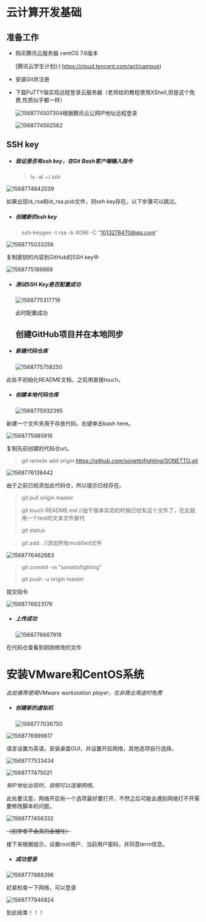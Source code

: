 # 云计算开发基础

## 准备工作

- 购买腾讯云服务器 centOS 7.6版本

  [腾讯云学生计划]:( https://cloud.tencent.com/act/campus)

- 安装Git并注册

  [Git]: (https://git-scm.com/downloads)

- 下载PuTTY端实现远程登录云服务器（老师给的教程使用XShell,但是这个免费,性质似乎都一样）

  [PuTTY]: (https://www.putty.org/)

  ![1568774507304](https://github.com/sonettofighting/SONETTO/blob/master/imgs/1568774507304.png)根据腾讯云公网IP地址远程登录

  ![1568774562582](https://github.com/sonettofighting/SONETTO/blob/master/imgs/1568774562582.png)

  

## SSH key

- ##### 验证是否有ssh key，在Git Bash客户端输入指令

  > ls -al ~/.ssh

![1568774842039](https://github.com/sonettofighting/SONETTO/blob/master/imgs/1568774842039.png)

如果出现id_rsa和id_rsa.pub文件，则ssh key存在，以下步骤可以跳过。

- ##### 创建新的ssh key

> ssh-keygen -t rsa -b 4096 -C “1013278470@qq.com”

![1568775033256](https://github.com/sonettofighting/SONETTO/blob/master/imgs/1568775033256.png)

复制密钥的内容到GitHub的SSH key中

[GitHub]: https://github.com/settings/keys

![1568775186669](https://github.com/sonettofighting/SONETTO/blob/master/imgs/1568775186669.png)

- ##### 测试SSH Key是否配置成功

  ![1568775317719](https://github.com/sonettofighting/SONETTO/blob/master/imgs/1568775317719.png)

  此时配置成功

  ## 创建GitHub项目并在本地同步

- ##### 新建代码仓库

  ![1568775758250](https://github.com/sonettofighting/SONETTO/blob/master/imgs/1568775758250.png)

此处不初始化README文档，之后用直接touch。

- ##### 创建本地代码仓库

  ![1568775932395](https://github.com/sonettofighting/SONETTO/blob/master/imgs/1568775932395.png)

新建一个文件夹用于存放代码，右键单击bash here。

![1568775985916](https://github.com/sonettofighting/SONETTO/blob/master/imgs/1568775985916.png)

复制先前创建的代码仓url。

> git remote add origin https://github.com/sonettofighting/SONETTO.git

![1568776138442](https://github.com/sonettofighting/SONETTO/blob/master/imgs/1568776138442.png)

由于之前已经添加此代码仓，所以提示已经存在。

> git pull origin master
>
> git touch README.md //由于做本实验的时候已经有这个文件了，在此就用一个test的文本文件替代
>
> git status 

> git add . //添加所有modified文件

![1568776462683](https://github.com/sonettofighting/SONETTO/blob/master/imgs/1568776462683.png)

>  git commit -m "sonettofighting"
>
> git push -u origin master

提交指令

![1568776623176](https://github.com/sonettofighting/SONETTO/blob/master/imgs/1568776623176.png)

- ##### 上传成功

  ![1568776667918](https://github.com/sonettofighting/SONETTO/blob/master/imgs/1568776667918.png)

在代码仓查看到刚刚修改的文件

# 安装VMware和CentOS系统

*此处推荐使用VMware workstation player，在非商业用途时免费* 

[VMware]: (https://www.vmware.com/products/workstation-player/workstation-player-evaluation.html)
[CentOS]: (https://www.centos.org/)

- ##### 创建新的虚拟机

  ![1568777036750](https://github.com/sonettofighting/SONETTO/blob/master/imgs/1568777036750.png)

![1568776999617](https://github.com/sonettofighting/SONETTO/blob/master/imgs/1568776999617.png)

语言设置为英语，安装桌面GUI，并设置开启网络，其他选项自行选择。

![1568777533434](https://github.com/sonettofighting/SONETTO/blob/master/imgs/1568777533434.png)

![1568777475021](https://github.com/sonettofighting/SONETTO/blob/master/imgs/1568777475021.png)

*有IP地址出现时，说明可以连接网络。*

此处要注意，网络开启有一个选项最好要打开，不然之后可能会遇到网络打不开需要修改脚本的问题。

![1568777456332](https://github.com/sonettofighting/SONETTO/blob/master/imgs/1568777456332.png)

~~（初学者不会真的会被吐）~~

接下来根据提示，设置root用户、当前用户密码，并同意term信息。

- ##### 成功登录

![1568777888396](https://github.com/sonettofighting/SONETTO/blob/master/imgs/1568777888396.png)

赶紧检查一下网络，可以登录

![1568777946824](https://github.com/sonettofighting/SONETTO/blob/master/imgs/1568777946824.png)

到此结束！！！
